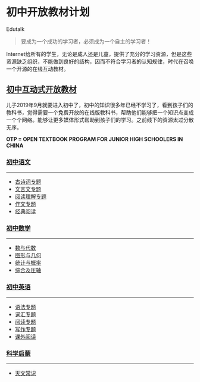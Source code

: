 # 初中开放教材计划
Edutalk
> 要成为一个成功的学习者，必须成为一个自主的学习者！

Internet给所有的学生，无论是成人还是儿童，提供了充分的学习资源，但是这些资源缺乏组织，不能做到良好的结构，因而不符合学习者的认知规律，时代在召唤一个开源的在线互动教材。


## [初中互动式开放教材](https://github.com/knightren/edutalk.GitHub.io/wiki/初中互动式开放教材)

儿子2019年9月就要进入初中了，初中的知识很多年已经不学习了，看到孩子们的教科书，觉得需要一个免费开放的在线版教科书，帮助他们能够把一个知识点变成一个个网络。能够让更多媒体形式帮助到孩子们的学习。之前线下的资源太过分散无序。


**OTP = OPEN TEXTBOOK PROGRAM FOR JUNIOR HIGH SCHOOLERS IN CHINA**


### [初中语文](https://github.com/knightren/edutalk.GitHub.io/wiki/初中语文)
***
- [古诗词专题](https://github.com/knightren/edutalk.GitHub.io/wiki/古诗词专题)
- [文言文专题](https://github.com/knightren/edutalk.GitHub.io/wiki/文言文专题)
- [阅读理解专题](https://github.com/knightren/edutalk.GitHub.io/wiki/阅读理解专题)
- [作文专题](https://github.com/knightren/edutalk.GitHub.io/wiki/作文专题)
- [经典阅读](https://github.com/knightren/edutalk.GitHub.io/wiki/经典阅读)



### [初中数学](https://github.com/knightren/edutalk.GitHub.io/wiki/初中数学)
***
- [数与代数](https://github.com/knightren/edutalk.GitHub.io/wiki/数与代数)
- [图形与几何](https://github.com/knightren/edutalk.GitHub.io/wiki/图形与几何)
- [统计与概率](https://github.com/knightren/edutalk.GitHub.io/wiki/统计与概率)
- [综合及压轴](https://github.com/knightren/edutalk.GitHub.io/wiki/综合及压轴)

### [初中英语](https://github.com/knightren/edutalk.GitHub.io/wiki/初中英语)
***
- [语法专题](https://github.com/knightren/edutalk.GitHub.io/wiki/语法专题)
- [词汇专题](https://github.com/knightren/edutalk.GitHub.io/wiki/词汇专题)
- [阅读专题](https://github.com/knightren/edutalk.GitHub.io/wiki/数与代数)
- [写作专题](https://github.com/knightren/edutalk.GitHub.io/wiki/数与代数)
- [课外阅读](https://github.com/knightren/edutalk.GitHub.io/wiki/数与代数)

### [科学启蒙](https://github.com/knightren/edutalk.GitHub.io/wiki/科学启蒙)
***
- [天文常识](https://github.com/knightren/edutalk.GitHub.io/wiki/天文常识)

